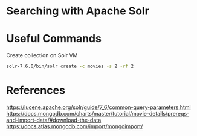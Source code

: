 # Searching with Apache Solr

# Useful Commands

Create collection on Solr VM

```bash
solr-7.6.0/bin/solr create -c movies -s 2 -rf 2
```

# References
https://lucene.apache.org/solr/guide/7_6/common-query-parameters.html
https://docs.mongodb.com/charts/master/tutorial/movie-details/prereqs-and-import-data/#download-the-data
https://docs.atlas.mongodb.com/import/mongoimport/
